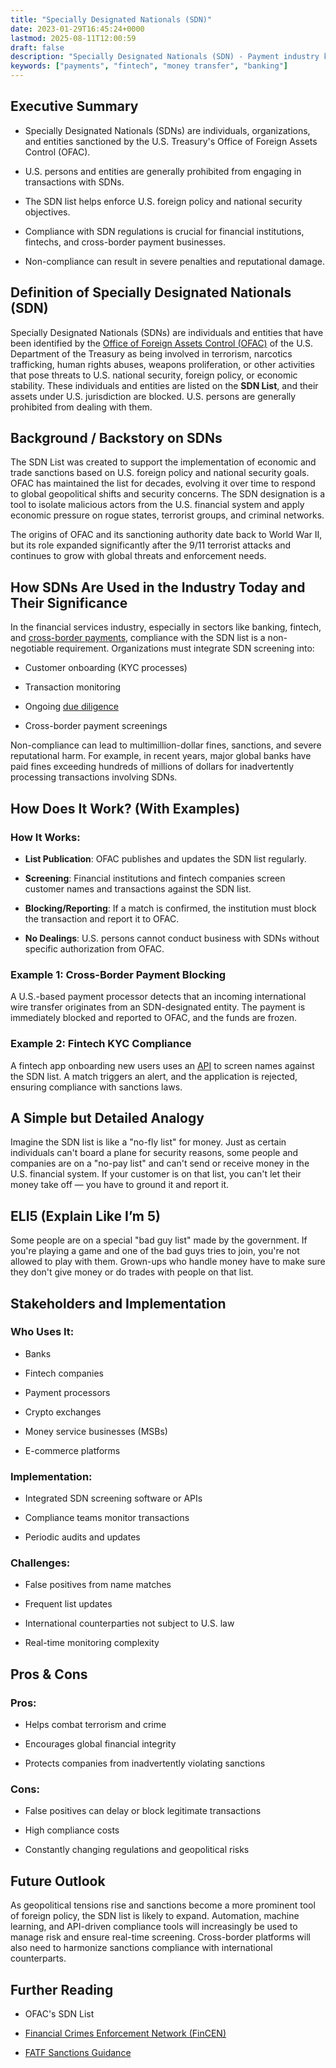 ```yaml
---
title: "Specially Designated Nationals (SDN)"
date: 2023-01-29T16:45:24+0000
lastmod: 2025-08-11T12:00:59
draft: false
description: "Specially Designated Nationals (SDN) - Payment industry knowledge and insights"
keywords: ["payments", "fintech", "money transfer", "banking"]
---
```


## Executive Summary

- Specially Designated Nationals (SDNs) are individuals, organizations, and entities sanctioned by the U.S. Treasury's Office of Foreign Assets Control (OFAC).

- U.S. persons and entities are generally prohibited from engaging in transactions with SDNs.

- The SDN list helps enforce U.S. foreign policy and national security objectives.

- Compliance with SDN regulations is crucial for financial institutions, fintechs, and cross-border payment businesses.

- Non-compliance can result in severe penalties and reputational damage.

## Definition of Specially Designated Nationals (SDN)

Specially Designated Nationals (SDNs) are individuals and entities that have been identified by the [Office of Foreign Assets Control (OFAC)](https://faisalkhanllc.xyz/resources/payments-wiki/o/office-of-foreign-assets-control-ofac/) of the U.S. Department of the Treasury as being involved in terrorism, narcotics trafficking, human rights abuses, weapons proliferation, or other activities that pose threats to U.S. national security, foreign policy, or economic stability. These individuals and entities are listed on the **SDN List**, and their assets under U.S. jurisdiction are blocked. U.S. persons are generally prohibited from dealing with them.

## Background / Backstory on SDNs

The SDN List was created to support the implementation of economic and trade sanctions based on U.S. foreign policy and national security goals. OFAC has maintained the list for decades, evolving it over time to respond to global geopolitical shifts and security concerns. The SDN designation is a tool to isolate malicious actors from the U.S. financial system and apply economic pressure on rogue states, terrorist groups, and criminal networks.

The origins of OFAC and its sanctioning authority date back to World War II, but its role expanded significantly after the 9/11 terrorist attacks and continues to grow with global threats and enforcement needs.

## How SDNs Are Used in the Industry Today and Their Significance

In the financial services industry, especially in sectors like banking, fintech, and [cross-border payments](https://faisalkhanllc.xyz/resources/payments-wiki/c/cross-border-payments/), compliance with the SDN list is a non-negotiable requirement. Organizations must integrate SDN screening into:

- Customer onboarding (KYC processes)

- Transaction monitoring

- Ongoing [due diligence](https://faisalkhanllc.xyz/resources/payments-wiki/d/due-diligence-dd/)

- Cross-border payment screenings

Non-compliance can lead to multimillion-dollar fines, sanctions, and severe reputational harm. For example, in recent years, major global banks have paid fines exceeding hundreds of millions of dollars for inadvertently processing transactions involving SDNs.

## How Does It Work? (With Examples)

### How It Works:

- **List Publication**: OFAC publishes and updates the SDN list regularly.

- **Screening**: Financial institutions and fintech companies screen customer names and transactions against the SDN list.

- **Blocking/Reporting**: If a match is confirmed, the institution must block the transaction and report it to OFAC.

- **No Dealings**: U.S. persons cannot conduct business with SDNs without specific authorization from OFAC.

### Example 1: Cross-Border Payment Blocking

A U.S.-based payment processor detects that an incoming international wire transfer originates from an SDN-designated entity. The payment is immediately blocked and reported to OFAC, and the funds are frozen.

### Example 2: Fintech KYC Compliance

A fintech app onboarding new users uses an [API](https://faisalkhanllc.xyz/resources/payments-wiki/a/application-programming-interface-api/) to screen names against the SDN list. A match triggers an alert, and the application is rejected, ensuring compliance with sanctions laws.

## A Simple but Detailed Analogy

Imagine the SDN list is like a "no-fly list" for money. Just as certain individuals can't board a plane for security reasons, some people and companies are on a "no-pay list" and can't send or receive money in the U.S. financial system. If your customer is on that list, you can't let their money take off — you have to ground it and report it.

## ELI5 (Explain Like I’m 5)

Some people are on a special "bad guy list" made by the government. If you're playing a game and one of the bad guys tries to join, you're not allowed to play with them. Grown-ups who handle money have to make sure they don't give money or do trades with people on that list.

## Stakeholders and Implementation

### Who Uses It:

- Banks

- Fintech companies

- Payment processors

- Crypto exchanges

- Money service businesses (MSBs)

- E-commerce platforms

### Implementation:

- Integrated SDN screening software or APIs

- Compliance teams monitor transactions

- Periodic audits and updates

### Challenges:

- False positives from name matches

- Frequent list updates

- International counterparties not subject to U.S. law

- Real-time monitoring complexity

## Pros & Cons

### Pros:

- Helps combat terrorism and crime

- Encourages global financial integrity

- Protects companies from inadvertently violating sanctions

### Cons:

- False positives can delay or block legitimate transactions

- High compliance costs

- Constantly changing regulations and geopolitical risks

## Future Outlook

As geopolitical tensions rise and sanctions become a more prominent tool of foreign policy, the SDN list is likely to expand. Automation, machine learning, and API-driven compliance tools will increasingly be used to manage risk and ensure real-time screening. Cross-border platforms will also need to harmonize sanctions compliance with international counterparts.

## Further Reading

- OFAC's SDN List

- [Financial Crimes Enforcement Network (FinCEN)](https://www.fincen.gov/)

- [FATF Sanctions Guidance](https://www.fatf-gafi.org/)

##